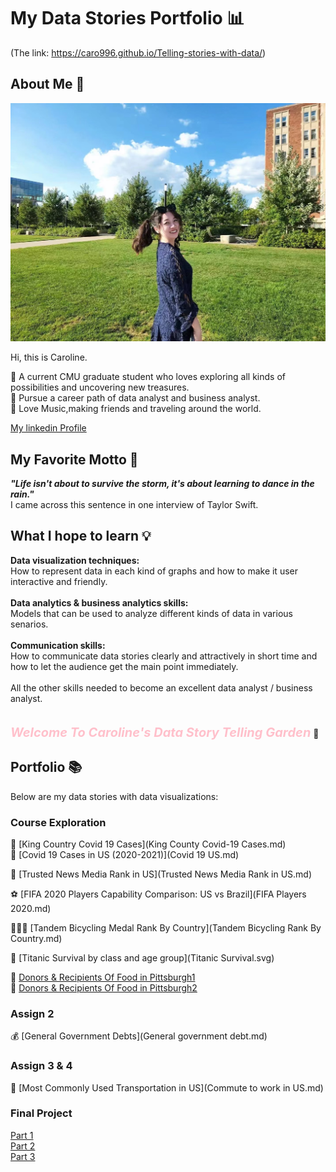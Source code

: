 # My Data Stories Portfolio 📊
(The link: https://caro996.github.io/Telling-stories-with-data/)

## About Me 🦄
<p align = "center">
<img src="IMG_7802.JPG" width="600"/> 
</p>
Hi, this is Caroline.  
  
📍 A current CMU graduate student who loves exploring all kinds of possibilities and uncovering new treasures.  
📍 Pursue a career path of data analyst and business analyst.   
📍 Love Music,making friends and traveling around the world.  
   
[My linkedin Profile](https://www.linkedin.com/in/yuanmo-caroline-zhu-18428818a/)


## My Favorite Motto 💫
***"Life isn't about to survive the storm, it's about learning to dance in the rain."***\
I came across this sentence in one interview of Taylor Swift.

## What I hope to learn 💡
**Data visualization techniques:**\
How to represent data in each kind of graphs and how to make it user interactive and friendly.\
\
**Data analytics & business analytics skills:**\
Models that can be used to analyze different kinds of data in various senarios.\
\
**Communication skills:**\
How to communicate data stories clearly and attractively in short time and how to let the audience get the main point immediately.\
\
All the other skills needed to become an excellent data analyst / business analyst.
\
\
\
***<span style="color:pink;font-weight:700;font-size:20px">Welcome To Caroline's Data Story Telling Garden</span>*** 🌸 


## Portfolio 📚
Below are my data stories with data visualizations:


### Course Exploration
🦠 [King Country Covid 19 Cases](King County Covid-19 Cases.md)  
🦠 [Covid 19 Cases in US (2020-2021)](Covid 19 US.md)

📰 [Trusted News Media Rank in US](Trusted News Media Rank in US.md)

⚽️ [FIFA 2020 Players Capability Comparison: US vs Brazil](FIFA Players 2020.md)

🚴🏻‍♀️ [Tandem Bicycling Medal Rank By Country](Tandem Bicycling Rank By Country.md)

🚢 [Titanic Survival by class and age group](Titanic Survival.svg)

🚚 [Donors & Recipients Of Food in Pittsburgh1](Donars&RecipientsFoodPitts.html)       
🚚 [Donors & Recipients Of Food in Pittsburgh2](D&RPittsFood.html)
    
### Assign 2
💰 [General Government Debts](General government debt.md)  
  
### Assign 3 & 4
🚗 [Most Commonly Used Transportation in US](Commute to work in US.md)  
   
### Final Project
[Part 1](final_project_CarolineZHU.md)    
[Part 2](final_project_CarolineZHU1.md)       
[Part 3](final_project_CarolineZHU2.md)
